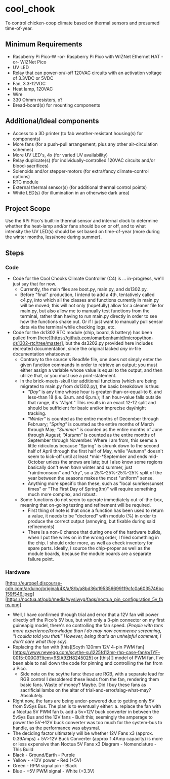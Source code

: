 # cool_chook
To control chicken-coop climate based on thermal sensors and presumed time-of-year.


## Minimum Requirements
* Raspberry Pi Pico-W -or- Raspberry Pi Pico with WIZNet Ethernet HAT -or- WIZNet Pico
* UV LED
* Relay that can power-on/-off 120VAC circuits with an activation voltage of 3.3VDC or 5VDC
* Fan, 3.3-12VDC
* Heat lamp, 120VAC
* Wire
* 330 Ohmm resisters, x?
* Bread-board(s) for mounting components

## Additional/Ideal components
* Access to a 3D printer (to fab weather-resistant housing(s) for components)
* More fans (for a push-pull arrangement, plus any other air-circulation schemes)
* More UV LED's, 4x (for varied UV availability)
* Relay duplicate(s) (for individually-controlled 120VAC circuits and/or blood-sacrifices)
* Solenoids and/or stepper-motors (for extra/fancy climate-control options)
* RTC module
* External thermal sensor(s) (for additional thermal control points)
* White LED(s) (for illumination in an otherwise dark area)

## Project Scope
Use the RPi Pico's built-in thermal sensor and internal clock to determine whether the heat-lamp and/or fans should be on or off, and to what intensity the UV LED(s) should be set based on time-of-year (more during the winter months, less/none during summer).

## Steps
### Code
* Code for the Cool Chooks Climate Controller (C4) is ... in-progress, we'll just say that for now.
    - Currently, the main files are boot.py, main.py, and ds1302.py.
    - Before "final" production, I intend to add a 4th, tentatively called c4.py, into which all the classes and functions currently in main.py will be moved; this will not only (hopefully) allow for a cleaner file for main.py, but also allow me to manually test functions from the terminal, rather than having to run main.py directly in order to see how the functions shake out. Or if I just want to manually pull sensor data via the terminal while checking logs, etc.
* Code for the ds1302 RTC module (chip, board, & battery) has been pulled from [here][https://github.com/omarbenhamid/micropython-ds1302-rtc/tree/master], but the ds3202.py provided here includes recreated documentation, since the original lacked _any_ in-file documentation whatsoever.
    - Contrary to the source's ReadMe file, one does not simply enter the given function commands in order to retrieve an output; you must either assign a variable whose value is equal to the output, and then utilize that, or you must use a print-statement.
    - In the brick-meets-skull tier additional functions (which are being migrated to main.py from ds1302.py), the basic breakdown is thus:
        - *"Day"* is any time whose hour is greater-than-or-equal-to 6, and less-than 18 (i.e. 6a.m. and 6p.m.); if an hour-value falls outside that range, it's *"Night."* This results in an exact 12-12 split and should be sufficient for basic and/or imprecise day/night tracking. 
        - *"Winter"* is counted as the entire months of December through February; *"Spring"* is counted as the entire months of March through May; *"Summer"* is counted as the entire months of June through August; *"Autumn"* is counted as the entire months of September through November. Where I am from, this seems a little ridiculous because "Spring" is shrunk down to the second half of April through the first half of May, while "Autumn" doesn't seem to kick-off until at least *mid-*September and ends mid-October unless the snows are late; but I also know some regions basically don't even *have* winter and summer, just "rain/monsoon" and "dry", so a 25%-25%-25%-25% split of the year between the seasons makes the most "uniform" sense.
        - Anything more specific than these, such as "local sunrise/sunset times" or "The First Day of Spring(tm)" will require something much more complex, and robust.
    - Some functions do not seem to operate immediately out-of-the-box, meaning that on-going testing and refinement will be required.
        - First thing of note is that once a function has been used to return a value, it needs to be "doctored" with modulo (%) in order to produce the correct output (annoying, but fixable during said refinements)
        - There is a non-0 chance that during one of the hardware builds, when I put the wires on in the wrong order, I fried something in the chip. I should order more, as well as check inventory for spare parts. Ideally, I source the chip-proper as well as the module boards, because the module boards are a separate failure point.
        

### Hardware
[https://europe1.discourse-cdn.com/arduino/original/4X/a/8/b/a8bd36c195356699119cfc0a6035746bc159f546.jpeg]
[https://noctua.at/pub/media/wysiwyg/faqs/noctua_pin_configuration_5v_fans.png]
* Well, I have confirmed through trial and error that a 12V fan will power directly off the Pico's 5V bus, but with only a 3-pin connector on my first guineapig model, there's no controlling the fan speed. _(People with tons more experience/knowledge than I do may now commence screaming, "I coulda told you that!" However, being that's an unhelpful comment, I don't care what they say)._ 
* Replacing the fan with [this][Scyth 120mm 12V 4-pin PWM fan][https://www.newegg.com/scythe-su1225fd12mr-rhp-case-fan/p/1YF-0015-000G9?Item=9SIA9ZH8245025] or [this][] model of PWM fan, I've been able to nail down the code for pinning and controlling the fan from a Pico.
    - Side note on the scythe fans: these are RGB, with a separate lead for RGB control I desoldered these leads from the fan, rendering them basic fans. Waste of money? Maybe. Did I buy these fans as sacrificial lambs on the altar of trial-and-error/slag-what-may? Absolutely.
* Right now, the fans are being under-powered due to getting only 5V from 5vSys Bus. The plan is to eventually either:
    a. replace the fan with a Noctua 5V PWM fan
    b. add a 5v>12V buck converter in between the 5vSys Bus and the 12V fans
        - Built this; seemingly the amperage to power the 5V->12V buck converter was too much for the system-bus to handle, as the performance was abysmal.
* The deciding factor ultimately will be whether 12V Fans x3 (approx. 0.39Amps) + 5V>12V Buck Converter (approx 1.4Amp capacity) is more or less expensive than Noctua 5V Fans x3
Diagram     -   Nomenclature    -   This Build
* Black     -   Ground/Earth    -   Purple
* Yellow    -   +12V power      -   Red (+5V)
* Green     -   RPM signal pin  -   Black
* Blue      -   +5V PWM signal  -   White (+3.3V)


